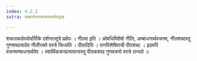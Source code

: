 ```yaml
---
index: 4.2.2
sutra: लाक्षारोचनाशकलकर्दमाट्ठक्

---
```

 शकलकर्दमयोर्वार्तिके दर्शनात्सूत्रे प्रक्षेपः । नील्या इति । ओषधिविशेषो नीलि, अम्बाधनार्थवचनम्, नीलशब्दस्तु गुणशब्दत्वादेव नीलीरक्ते वस्त्रे सिध्यति । पीतादिति । रागविशेषिवाची पीतशब्दः । इदमपि वचनमण्बाधनार्थमेव । स्वार्थिककन्प्रत्ययान्तस्तु पीतकशब्द गुणवचनो वस्त्रे लभ्यते ॥